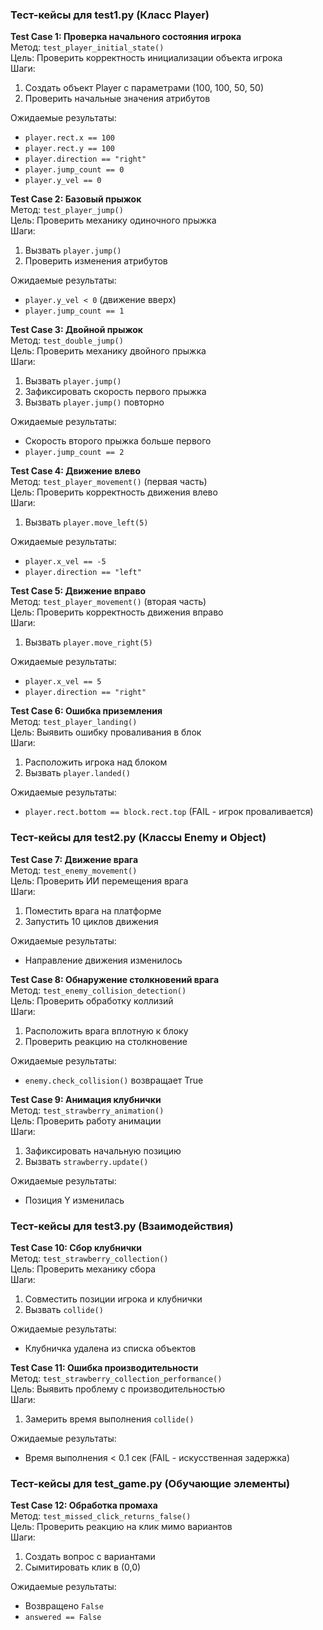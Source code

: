 ### Тест-кейсы для test1.py (Класс Player)

**Test Case 1: Проверка начального состояния игрока**  
Метод: `test_player_initial_state()`  
Цель: Проверить корректность инициализации объекта игрока  
Шаги:
1. Создать объект Player с параметрами (100, 100, 50, 50)
2. Проверить начальные значения атрибутов  

Ожидаемые результаты:
- `player.rect.x == 100`
- `player.rect.y == 100`
- `player.direction == "right"`
- `player.jump_count == 0`
- `player.y_vel == 0`

**Test Case 2: Базовый прыжок**  
Метод: `test_player_jump()`  
Цель: Проверить механику одиночного прыжка  
Шаги:
1. Вызвать `player.jump()`
2. Проверить изменения атрибутов  

Ожидаемые результаты:
- `player.y_vel < 0` (движение вверх)
- `player.jump_count == 1`

**Test Case 3: Двойной прыжок**  
Метод: `test_double_jump()`  
Цель: Проверить механику двойного прыжка  
Шаги:
1. Вызвать `player.jump()`
2. Зафиксировать скорость первого прыжка
3. Вызвать `player.jump()` повторно  

Ожидаемые результаты:
- Скорость второго прыжка больше первого
- `player.jump_count == 2`

**Test Case 4: Движение влево**  
Метод: `test_player_movement()` (первая часть)  
Цель: Проверить корректность движения влево  
Шаги:
1. Вызвать `player.move_left(5)`  

Ожидаемые результаты:
- `player.x_vel == -5`
- `player.direction == "left"`

**Test Case 5: Движение вправо**  
Метод: `test_player_movement()` (вторая часть)  
Цель: Проверить корректность движения вправо  
Шаги:
1. Вызвать `player.move_right(5)`  

Ожидаемые результаты:
- `player.x_vel == 5`
- `player.direction == "right"`

**Test Case 6: Ошибка приземления**  
Метод: `test_player_landing()`  
Цель: Выявить ошибку проваливания в блок  
Шаги:
1. Расположить игрока над блоком
2. Вызвать `player.landed()`  

Ожидаемые результаты:
- `player.rect.bottom == block.rect.top` (FAIL - игрок проваливается)

### Тест-кейсы для test2.py (Классы Enemy и Object)

**Test Case 7: Движение врага**  
Метод: `test_enemy_movement()`  
Цель: Проверить ИИ перемещения врага  
Шаги:
1. Поместить врага на платформе
2. Запустить 10 циклов движения  

Ожидаемые результаты:
- Направление движения изменилось

**Test Case 8: Обнаружение столкновений врага**  
Метод: `test_enemy_collision_detection()`  
Цель: Проверить обработку коллизий  
Шаги:
1. Расположить врага вплотную к блоку
2. Проверить реакцию на столкновение  

Ожидаемые результаты:
- `enemy.check_collision()` возвращает True

**Test Case 9: Анимация клубнички**  
Метод: `test_strawberry_animation()`  
Цель: Проверить работу анимации  
Шаги:
1. Зафиксировать начальную позицию
2. Вызвать `strawberry.update()`  

Ожидаемые результаты:
- Позиция Y изменилась

### Тест-кейсы для test3.py (Взаимодействия)

**Test Case 10: Сбор клубнички**  
Метод: `test_strawberry_collection()`  
Цель: Проверить механику сбора  
Шаги:
1. Совместить позиции игрока и клубнички
2. Вызвать `collide()`  

Ожидаемые результаты:
- Клубничка удалена из списка объектов

**Test Case 11: Ошибка производительности**  
Метод: `test_strawberry_collection_performance()`  
Цель: Выявить проблему с производительностью  
Шаги:
1. Замерить время выполнения `collide()`  

Ожидаемые результаты:
- Время выполнения < 0.1 сек (FAIL - искусственная задержка)

### Тест-кейсы для test_game.py (Обучающие элементы)

**Test Case 12: Обработка промаха**  
Метод: `test_missed_click_returns_false()`  
Цель: Проверить реакцию на клик мимо вариантов  
Шаги:
1. Создать вопрос с вариантами
2. Сымитировать клик в (0,0)  

Ожидаемые результаты:
- Возвращено `False`
- `answered == False`
